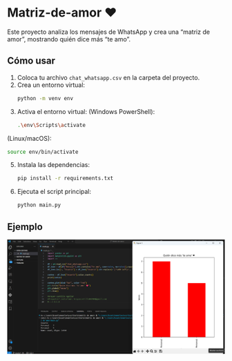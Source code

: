 # Matriz-de-amor ❤️

Este proyecto analiza los mensajes de WhatsApp y crea una “matriz de amor”, mostrando quién dice más “te amo”.

## Cómo usar

1. Coloca tu archivo `chat_whatsapp.csv` en la carpeta del proyecto.
2. Crea un entorno virtual:
   ```bash
   python -m venv env
4. Activa el entorno virtual:
(Windows PowerShell):
   ```bash
   .\env\Scripts\activate
   ```
(Linux/macOS):
   ```bash 
   source env/bin/activate
   ```
5. Instala las dependencias:
   ```bash
   pip install -r requirements.txt
   ```
7. Ejecuta el script principal:
   ```bash
   python main.py
   ```
## Ejemplo

![Gráfico](ejemplo_matriz_de_amor.png)
